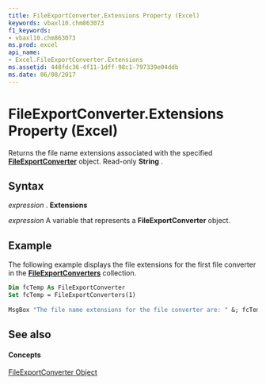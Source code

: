 ```yaml
---
title: FileExportConverter.Extensions Property (Excel)
keywords: vbaxl10.chm863073
f1_keywords:
- vbaxl10.chm863073
ms.prod: excel
api_name:
- Excel.FileExportConverter.Extensions
ms.assetid: 448fdc36-4f11-1dff-98c1-797339e04ddb
ms.date: 06/08/2017
---
```



# FileExportConverter.Extensions Property (Excel)

Returns the file name extensions associated with the specified  **[FileExportConverter](fileexportconverter-object-excel.md)** object. Read-only **String** .


## Syntax

 _expression_ . **Extensions**

 _expression_ A variable that represents a **FileExportConverter** object.


## Example

The following example displays the file extensions for the first file converter in the  **[FileExportConverters](fileexportconverters-object-excel.md)** collection.


```vb
Dim fcTemp As FileExportConverter 
Set fcTemp = FileExportConverters(1) 
 
MsgBox "The file name extensions for the file converter are: " &; fcTemp.Extensions
```


## See also


#### Concepts


[FileExportConverter Object](fileexportconverter-object-excel.md)

